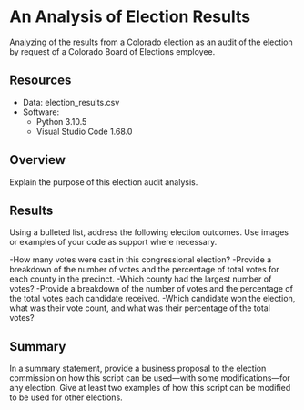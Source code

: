 # An Analysis of Election Results

Analyzing of the results from a Colorado election as an audit of the election by request of a Colorado Board of Elections employee.

## Resources

- Data: election_results.csv
- Software:
  - Python 3.10.5
  - Visual Studio Code 1.68.0

## Overview

Explain the purpose of this election audit analysis.

## Results

Using a bulleted list, address the following election outcomes. Use images or examples of your code as support where necessary.

-How many votes were cast in this congressional election?
-Provide a breakdown of the number of votes and the percentage of total votes for each county in the precinct.
-Which county had the largest number of votes?
-Provide a breakdown of the number of votes and the percentage of the total votes each candidate received.
-Which candidate won the election, what was their vote count, and what was their percentage of the total votes?

## Summary

In a summary statement, provide a business proposal to the election commission on how this script can be used—with some modifications—for any election. Give at least two examples of how this script can be modified to be used for other elections.
